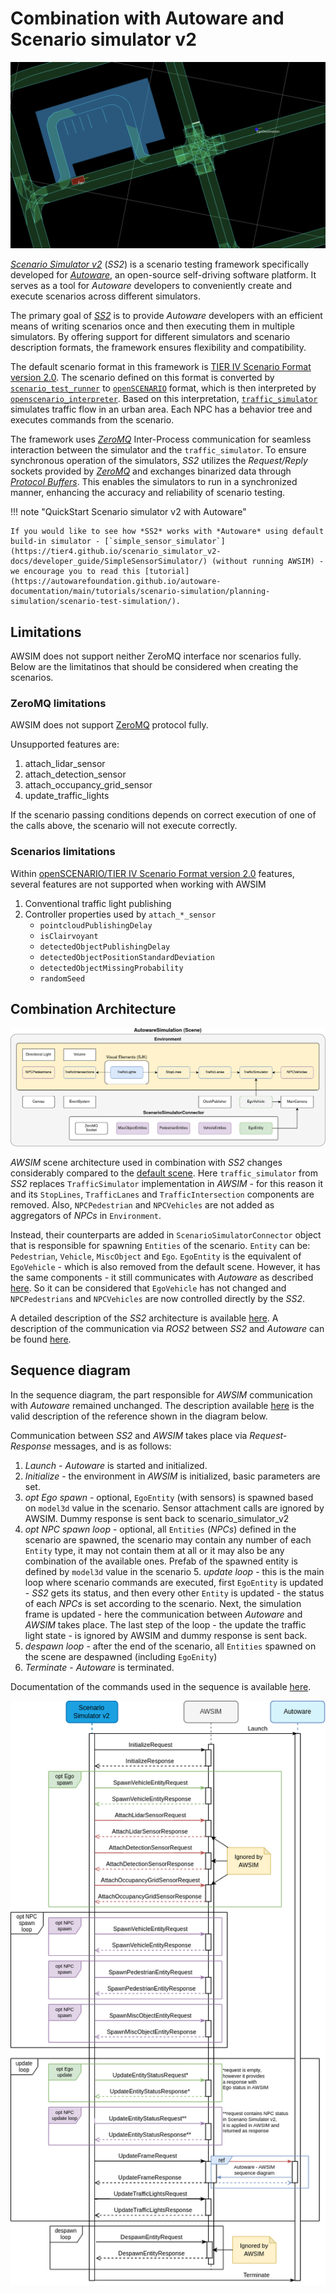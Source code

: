 

# Combination with Autoware and Scenario simulator v2
![](ss.png)

[*Scenario Simulator v2*](https://tier4.github.io/scenario_simulator_v2-docs/) (*SS2*) is a scenario testing framework specifically developed for [*Autoware*](../Autoware/), an open-source self-driving software platform. It serves as a tool for *Autoware* developers to conveniently create and execute scenarios across different simulators. 

The primary goal of [*SS2*](https://tier4.github.io/scenario_simulator_v2-docs/developer_guide/About/) is to provide *Autoware* developers with an efficient means of writing scenarios once and then executing them in multiple simulators. By offering support for different simulators and scenario description formats, the framework ensures flexibility and compatibility.

The default scenario format in this framework is [TIER IV Scenario Format version 2.0](https://tier4.github.io/scenario_simulator_v2-docs/developer_guide/TIERIVScenarioFormatVersion2/). The scenario defined on this format is converted by [`scenario_test_runner`](https://tier4.github.io/scenario_simulator_v2-docs/user_guide/scenario_test_runner/ScenarioTestRunner/) to [`openSCENARIO`](https://tier4.github.io/scenario_simulator_v2-docs/user_guide/scenario_test_runner/ScenarioFormatConversion/) format, which is then interpreted by [`openscenario_interpreter`](https://tier4.github.io/scenario_simulator_v2-docs/developer_guide/OpenSCENARIOSupport/). Based on this interpretation, [`traffic_simulator`](https://tier4.github.io/scenario_simulator_v2-docs/developer_guide/TrafficSimulator/) simulates traffic flow in an urban area. Each NPC has a behavior tree and executes commands from the scenario.

The framework uses [*ZeroMQ*](https://tier4.github.io/scenario_simulator_v2-docs/developer_guide/ZeroMQ/) Inter-Process communication for seamless interaction between the simulator and the `traffic_simulator`. To ensure synchronous operation of the simulators, *SS2* utilizes the *Request/Reply* sockets provided by [*ZeroMQ*](https://tier4.github.io/scenario_simulator_v2-docs/developer_guide/ZeroMQ/) and exchanges binarized data through [*Protocol Buffers*](https://tier4.github.io/scenario_simulator_v2-docs/developer_guide/ZeroMQ/). This enables the simulators to run in a synchronized manner, enhancing the accuracy and reliability of scenario testing.

!!! note "QuickStart Scenario simulator v2 with Autoware"

    If you would like to see how *SS2* works with *Autoware* using default build-in simulator - [`simple_sensor_simulator`](https://tier4.github.io/scenario_simulator_v2-docs/developer_guide/SimpleSensorSimulator/) (without running AWSIM) - we encourage you to read this [tutorial](https://autowarefoundation.github.io/autoware-documentation/main/tutorials/scenario-simulation/planning-simulation/scenario-test-simulation/).

## Limitations

AWSIM does not support neither ZeroMQ interface nor scenarios fully. Below are the limitatinos that should be considered when creating the scenarios.

### ZeroMQ limitations

AWSIM does not support [ZeroMQ](https://tier4.github.io/scenario_simulator_v2-docs/developer_guide/ZeroMQ/) protocol fully.

Unsupported features are:

1. attach_lidar_sensor
2. attach_detection_sensor
3. attach_occupancy_grid_sensor
4. update_traffic_lights

If the scenario passing conditions depends on correct execution of one of the calls above, the scenario will not execute correctly.

### Scenarios limitations

Within [openSCENARIO/TIER IV Scenario Format version 2.0](https://tier4.github.io/scenario_simulator_v2-docs/developer_guide/OpenSCENARIOSupport/) features, several features are not supported when working with AWSIM

1. Conventional traffic light publishing
2. Controller properties used by `attach_*_sensor`
    - `pointcloudPublishingDelay`
    - `isClairvoyant`
    - `detectedObjectPublishingDelay`
    - `detectedObjectPositionStandardDeviation`
    - `detectedObjectMissingProbability`
    - `randomSeed`

## Combination Architecture
![](awsim_ss2.png)

*AWSIM* scene architecture used in combination with *SS2* changes considerably compared to the [default scene](../AWSIM/). Here `traffic_simulator` from *SS2* replaces `TrafficSimulator` implementation in *AWSIM* - for this reason it and its `StopLines`, `TrafficLanes` and `TrafficIntersection` components are removed. Also, `NPCPedestrian` and `NPCVehicles` are not added as aggregators of *NPCs* in `Environment`.

Instead, their counterparts are added in `ScenarioSimulatorConnector` object that is responsible for spawning `Entities` of the scenario. `Entity` can be: `Pedestrian`, `Vehicle`, `MiscObject` and `Ego`. 
`EgoEntity` is the equivalent of `EgoVehicle` - which is also removed from the default scene. However, it has the same components - it still communicates with *Autoware* as described [here](../CombinationWithAutoware/). So it can be considered that `EgoVehicle` has not changed and `NPCPedestrians` and `NPCVehicles` are now controlled directly by the *SS2*.


A detailed description of the *SS2* architecture is available [here](https://tier4.github.io/scenario_simulator_v2-docs/developer_guide/SystemArchitecture/). A description of the communication via *ROS2* between *SS2* and *Autoware* can be found [here](https://tier4.github.io/scenario_simulator_v2-docs/developer_guide/Communication/).

## Sequence diagram
In the sequence diagram, the part responsible for *AWSIM* communication with *Autoware* remained unchanged. The description available [here](../CombinationWithAutoware/) is the valid description of the reference shown in the diagram below.

Communication between *SS2* and *AWSIM* takes place via *Request-Response* messages, and is as follows:

1. *Launch* - *Autoware* is started and initialized.
2. *Initialize* - the environment in *AWSIM* is initialized, basic parameters are set.
3. *opt Ego spawn* - optional, `EgoEntity` (with sensors) is spawned based on `model3d` value in the scenario. Sensor attachment calls are ignored by AWSIM. Dummy response is sent back to scenario_simulator_v2
4. *opt NPC spawn loop* - optional, all `Entities` (*NPCs*) defined in the scenario are spawned, the scenario may contain any number of each `Entity` type, it may not contain them at all or it may also be any combination of the available ones. Prefab of the spawned entity is defined by `model3d` value in the scenario 5. *update loop* - this is the main loop where scenario commands are executed, first `EgoEntity` is updated - *SS2* gets its status, and then every other `Entity` is updated - the status of each *NPCs* is set according to the scenario. Next, the simulation frame is updated - here the communication between *Autoware* and *AWSIM* takes place. The last step of the loop - the update the traffic light state - is ignored by AWSIM and dummy response is sent back.
6. *despawn loop* - after the end of the scenario, all `Entities` spawned on the scene are despawned (including `EgoEnity`) 
7. *Terminate* - *Autoware* is terminated.

Documentation of the commands used in the sequence is available [here](https://tier4.github.io/scenario_simulator_v2-docs/proto_doc/protobuf/).

![](awsim_ss2_sequence.png)
